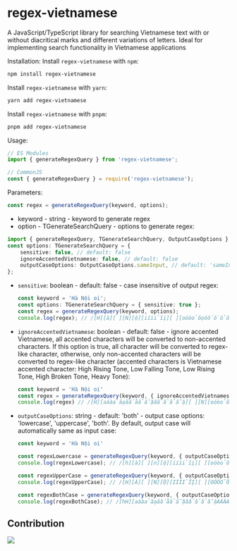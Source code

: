 # regex-vietnamese

A JavaScript/TypeScript library for searching Vietnamese text with or without diacritical marks and different variations of letters. Ideal for implementing search functionality in Vietnamese applications

Installation:
Install `regex-vietnamese` with `npm`:
```bash
npm install regex-vietnamese
```

Install `regex-vietnamese` with `yarn`:
```bash
yarn add regex-vietnamese
```

Install `regex-vietnamese` with `pnpm`:
```bash
pnpm add regex-vietnamese
```

Usage:
```typescript
// ES Modules
import { generateRegexQuery } from 'regex-vietnamese';

// CommonJS
const { generateRegexQuery } = require('regex-vietnamese');
```

Parameters:
```typescript
const regex = generateRegexQuery(keyword, options);
```
* keyword - string - keyword to generate regex
* option - TGenerateSearchQuery - options to generate regex:
```typescript
import { generateRegexQuery, TGenerateSearchQuery, OutputCaseOptions } from 'regex-vietnamese';
const options: TGenerateSearchQuery = {
    sensitive: false, // default: false
    ignoreAccentedVietnamese: false, // default: false
    outputCaseOptions: OutputCaseOptions.sameInput, // default: 'sameInput'
};
```

- `sensitive`: boolean - default: false - case insensitive of output regex:
    ```typescript
    const keyword = 'Hà Nội oi';
    const options: TGenerateSearchQuery = { sensitive: true };
    const regex = generateRegexQuery(keyword, options);
    console.log(regex); // /[H][à][ ][N][ộ][iíìỉĩị][ ][oóòỏõọôốồổỗộơớờởỡợ][iíìỉĩị]/
    ```

- `ignoreAccentedVietnamese`: boolean - default: false - ignore accented Vietnamese, all accented characters will be converted to non-accented characters. If this option is true, all character will be converted to regex-like character, otherwise, only non-accented characters will be converted to regex-like character (accented characters is Vietnamese accented character: High Rising Tone, Low Falling Tone, Low Rising Tone, High Broken Tone, Heavy Tone):
    ```typescript
    const keyword = 'Hà Nội oi'
    const regex = generateRegexQuery(keyword, { ignoreAccentedVietnamese: true });
    console.log(regex) // /[H][aáàảãạăắằẳẵặâấầẩẫậ][ ][N][oóòỏõọôốồổỗộơớờởỡợ][iíìỉĩị][ ][oóòỏõọôốồổỗộơớờởỡợ][iíìỉĩị]/i
    ```

- `outputCaseOptions`: string - default: 'both' - output case options: 'lowercase', 'uppercase', 'both'. By default, output case will automatically same as input case:
    ```typescript
    const keyword = 'Hà Nội oi'

    const regexLowercase = generateRegexQuery(keyword, { outputCaseOptions: 'lowercase' });
    console.log(regexLowercase); // /[h][à][ ][n][ộ][iíìỉĩị][ ][oóòỏõọôốồổỗộơớờởỡợ][iíìỉĩị]/i

    const regexUpperCase = generateRegexQuery(keyword, { outputCaseOptions: 'uppercase' });
    console.log(regexUpperCase); // /[H][À][ ][N][Ộ][IÍÌỈĨỊ][ ][OÓÒỎÕỌÔỐỒỔỖỘƠỚỜỞỠỢ][IÍÌỈĨỊ]/i

    const regexBothCase = generateRegexQuery(keyword, { outputCaseOptions: 'both' });
    console.log(regexBothCase); // /[hH][aáàảãạăắằẳẵặâấầẩẫậAÁÀẢÃẠĂẮẰẲẴẶÂẤẦẨẪẬ][ ][nN][oóòỏõọôốồổỗộơớờởỡợOÓÒỎÕỌÔỐỒỔỖỘƠỚỜỞỠỢ][iíìỉĩịIÍÌỈĨỊ][ ][oóòỏõọôốồổỗộơớờởỡợOÓÒỎÕỌÔỐỒỔỖỘƠỚỜỞỠỢ][iíìỉĩịIÍÌỈĨỊ]/i
    ```

## Contribution
<a href="https://github.com/lehuygiang28/regex-vietnamese/graphs/contributors">
  <img src="https://contrib.rocks/image?repo=lehuygiang28/regex-vietnamese" />
</a>